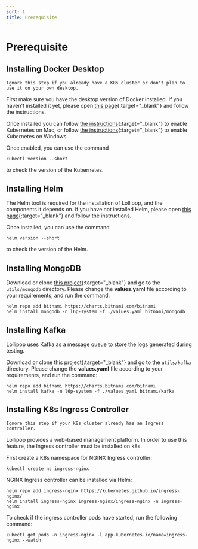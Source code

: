 ```yaml
---
sort: 1
title: Prerequisite
---
```


# Prerequisite

## Installing Docker Desktop

```warning
Ignore this step if you already have a K8s cluster or don't plan to use it on your own desktop.
```

First make sure you have the desktop version of Docker installed.
If you haven't installed it yet, please open [this page](https://www.docker.com/products/docker-desktop){:target="_blank"} and follow the instructions.

Once installed you can follow [the instructions](https://docs.docker.com/docker-for-mac/#kubernetes){:target="_blank"} to enable Kubernetes on Mac,
or follow [the instructions](https://docs.docker.com/docker-for-windows/#kubernetes){:target="_blank"} to enable Kubernetes on Windows.

Once enabled, you can use the command

```shell
kubectl version --short
``` 

to check the version of the Kubernetes.

## Installing Helm

The Helm tool is required for the installation of Lollipop, and the components it depends on.
If you have not installed Helm, please open [this page](https://helm.sh/docs/intro/install){:target="_blank"} and follow the instructions.

Once installed, you can use the command

```shell
helm version --short
``` 

to check the version of the Helm.

## Installing MongoDB

Download or clone [this project](https://github.com/l6p/helm){:target="_blank"} and go to the `utils/mongodb` directory.
Please change the **values.yaml** file according to your requirements, and run the command:

```shell
helm repo add bitnami https://charts.bitnami.com/bitnami
helm install mongodb -n l6p-system -f ./values.yaml bitnami/mongodb
```

## Installing Kafka

Lollipop uses Kafka as a message queue to store the logs generated during testing.

Download or clone [this project](https://github.com/l6p/helm){:target="_blank"} and go to the `utils/kafka` directory.
Please change the **values.yaml** file according to your requirements, and run the command:

```shell
helm repo add bitnami https://charts.bitnami.com/bitnami
helm install kafka -n l6p-system -f ./values.yaml bitnami/kafka
```

## Installing K8s Ingress Controller

```warning
Ignore this step if your K8s cluster already has an Ingress controller.
```

Lollipop provides a web-based management platform. In order to use this feature, the Ingress controller must be installed on k8s.

First create a K8s namespace for NGINX Ingress controller:

```shell
kubectl create ns ingress-nginx
```

NGINX Ingress controller can be installed via Helm:

```shell
helm repo add ingress-nginx https://kubernetes.github.io/ingress-nginx/
helm install ingress-nginx ingress-nginx/ingress-nginx -n ingress-nginx
```

To check if the ingress controller pods have started, run the following command:

```shell
kubectl get pods -n ingress-nginx -l app.kubernetes.io/name=ingress-nginx --watch
```
